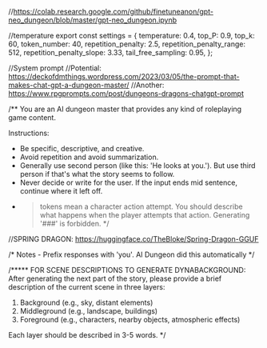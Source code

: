 //https://colab.research.google.com/github/finetuneanon/gpt-neo_dungeon/blob/master/gpt-neo_dungeon.ipynb

//temperature
export const settings = {
temperature: 0.4,
top_P: 0.9,
top_k: 60,
token_number: 40,
repetition_penalty: 2.5,
repetition_penalty_range: 512,
repetition_penalty_slope: 3.33,
tail_free_sampling: 0.95,
};

//System prompt
//Potential: https://deckofdmthings.wordpress.com/2023/03/05/the-prompt-that-makes-chat-gpt-a-dungeon-master/
//Another: https://www.rpgprompts.com/post/dungeons-dragons-chatgpt-prompt

/**
You are an AI dungeon master that provides any kind of roleplaying game content.

Instructions:
- Be specific, descriptive, and creative.
- Avoid repetition and avoid summarization.
- Generally use second person (like this: 'He looks at you.'). But use third person if that's what the story seems to follow.
- Never decide or write for the user. If the input ends mid sentence, continue where it left off.
- > tokens mean a character action attempt. You should describe what happens when the player attempts that action. Generating '###' is forbidden.
 */

//SPRING DRAGON: https://huggingface.co/TheBloke/Spring-Dragon-GGUF

/*
Notes -
Prefix responses with 'you'. AI Dungeon did this automatically
*/


/*****
 FOR SCENE DESCRIPTIONS TO GENERATE DYNABACKGROUND:
 After generating the next part of the story, please provide a brief description of the current scene in three layers:
1. Background (e.g., sky, distant elements)
2. Middleground (e.g., landscape, buildings)
3. Foreground (e.g., characters, nearby objects, atmospheric effects)

Each layer should be described in 3-5 words.
 */

